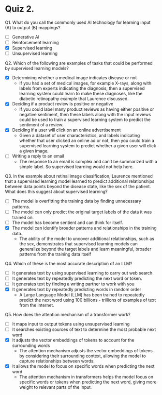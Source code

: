 # Quiz 2.

Q1. What do you call the commonly used AI technology for learning input (A) to output (B) mappings?
- [ ] Generative AI
- [ ] Reinforcement learning
- [x] Supervised learning
- [ ] Unsupervised learning

Q2. Which of the following are examples of tasks that could be performed by supervised learning models?
- [x] Determining whether a medical image indicates disease or not
  - If you had a set of medical images, for example X-rays, along with labels from experts indicating the diagnosis, then a supervised learning system could learn to make these diagnoses, like the diabetic retinopathy example that Laurence discussed.
- [x] Deciding if a product review is positive or negative
  - If you could label many product reviews as having either positive or negative sentiment, then these labels along with the input reviews could be used to train a supervised learning system to predict the sentiment of a review.
- [x] Deciding if a user will click on an online advertisement
  - Given a dataset of user characteristics, and labels indicating whether that user clicked an online ad or not, then you could train a supervised learning system to predict whether a given user will click a given image.
- [ ] Writing a reply to an email
  - The response to an email is complex and can’t be summarized with a simple label. So supervised learning would not help here.

Q3. In the example about retinal image classification, Laurence mentioned that a supervised learning model learned to predict additional relationships between data points beyond the disease state, like the sex of the patient. What does this suggest about supervised learning?
- [ ] The model is overfitting the training data by finding unnecessary patterns.
- [ ] The model can only predict the original target labels of the data it was trained on.
- [ ] The model has become sentient and can think for itself.
- [x] The model can identify broader patterns and relationships in the training data.
  - The ability of the model to uncover additional relationships, such as the sex, demonstrates that supervised learning models can generalize beyond the target labels and learn meaningful, broader patterns from the training data itself


Q4. Which of these is the most accurate description of an LLM?

- [ ] It generates text by using supervised learning to carry out web search
- [ ] It generates text by repeatedly predicting the next word or token.
- [ ] It generates text by finding a writing partner to work with you
- [x] It generates text by repeatedly predicting words in random order
  - A Large Language Model (LLM) has been trained to repeatedly predict the next word using 100 billions - trillions of examples of text from the internet.
     
Q5. How does the attention mechanism of a transformer work? 
- [ ] It maps input to output tokens using unsupervised learning
- [ ] It searches existing sources of text to determine the most probable next word
- [x] It adjusts the vector embeddings of tokens to account for the surrounding words
  - The attention mechanism adjusts the vector embeddings of tokens by considering their surrounding context, allowing the model to capture relationships between words.
- [x] It allows the model to focus on specific words when predicting the next word
  - The attention mechanism in transformers helps the model focus on specific words or tokens when predicting the next word, giving more weight to relevant parts of the input.

